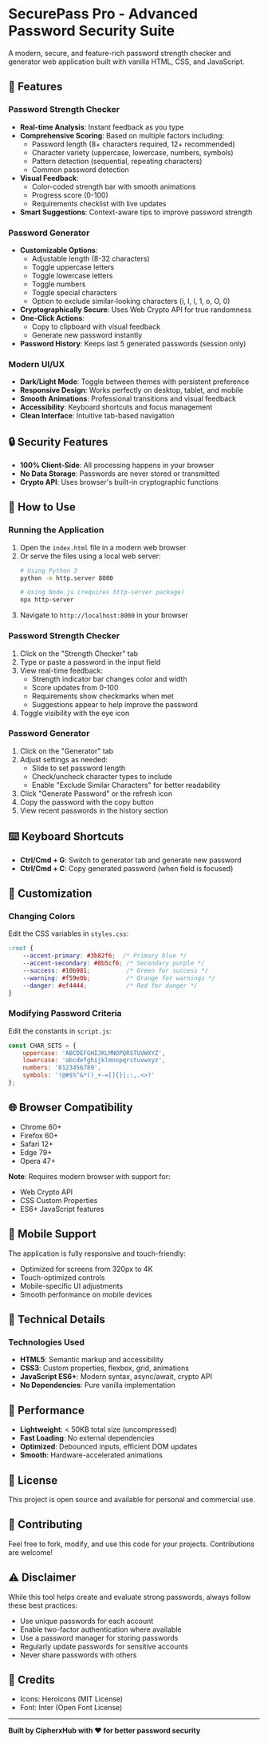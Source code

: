 # SecurePass Pro - Advanced Password Security Suite

A modern, secure, and feature-rich password strength checker and generator web application built with vanilla HTML, CSS, and JavaScript.

## 🚀 Features

### Password Strength Checker
- **Real-time Analysis**: Instant feedback as you type
- **Comprehensive Scoring**: Based on multiple factors including:
  - Password length (8+ characters required, 12+ recommended)
  - Character variety (uppercase, lowercase, numbers, symbols)
  - Pattern detection (sequential, repeating characters)
  - Common password detection
- **Visual Feedback**: 
  - Color-coded strength bar with smooth animations
  - Progress score (0-100)
  - Requirements checklist with live updates
- **Smart Suggestions**: Context-aware tips to improve password strength


### Password Generator
- **Customizable Options**:
  - Adjustable length (8-32 characters)
  - Toggle uppercase letters
  - Toggle lowercase letters
  - Toggle numbers
  - Toggle special characters
  - Option to exclude similar-looking characters (i, I, l, 1, o, O, 0)
- **Cryptographically Secure**: Uses Web Crypto API for true randomness
- **One-Click Actions**:
  - Copy to clipboard with visual feedback
  - Generate new password instantly
- **Password History**: Keeps last 5 generated passwords (session only)

### Modern UI/UX
- **Dark/Light Mode**: Toggle between themes with persistent preference
- **Responsive Design**: Works perfectly on desktop, tablet, and mobile
- **Smooth Animations**: Professional transitions and visual feedback
- **Accessibility**: Keyboard shortcuts and focus management
- **Clean Interface**: Intuitive tab-based navigation

## 🔒 Security Features

- **100% Client-Side**: All processing happens in your browser
- **No Data Storage**: Passwords are never stored or transmitted
- **Crypto API**: Uses browser's built-in cryptographic functions

## 🎯 How to Use

### Running the Application

1. Open the `index.html` file in a modern web browser
2. Or serve the files using a local web server:
   ```bash
   # Using Python 3
   python -m http.server 8000
   
   # Using Node.js (requires http-server package)
   npx http-server
   ```
3. Navigate to `http://localhost:8000` in your browser

### Password Strength Checker

1. Click on the "Strength Checker" tab
2. Type or paste a password in the input field
3. View real-time feedback:
   - Strength indicator bar changes color and width
   - Score updates from 0-100
   - Requirements show checkmarks when met
   - Suggestions appear to help improve the password
4. Toggle visibility with the eye icon

### Password Generator

1. Click on the "Generator" tab
2. Adjust settings as needed:
   - Slide to set password length
   - Check/uncheck character types to include
   - Enable "Exclude Similar Characters" for better readability
3. Click "Generate Password" or the refresh icon
4. Copy the password with the copy button
5. View recent passwords in the history section

## ⌨️ Keyboard Shortcuts

- **Ctrl/Cmd + G**: Switch to generator tab and generate new password
- **Ctrl/Cmd + C**: Copy generated password (when field is focused)

## 🎨 Customization

### Changing Colors

Edit the CSS variables in `styles.css`:

```css
:root {
    --accent-primary: #3b82f6;  /* Primary blue */
    --accent-secondary: #8b5cf6; /* Secondary purple */
    --success: #10b981;          /* Green for success */
    --warning: #f59e0b;          /* Orange for warnings */
    --danger: #ef4444;           /* Red for danger */
}
```

### Modifying Password Criteria

Edit the constants in `script.js`:

```javascript
const CHAR_SETS = {
    uppercase: 'ABCDEFGHIJKLMNOPQRSTUVWXYZ',
    lowercase: 'abcdefghijklmnopqrstuvwxyz',
    numbers: '0123456789',
    symbols: '!@#$%^&*()_+-=[]{}|;:,.<>?'
};
```

## 🌐 Browser Compatibility

- Chrome 60+
- Firefox 60+
- Safari 12+
- Edge 79+
- Opera 47+

**Note**: Requires modern browser with support for:
- Web Crypto API
- CSS Custom Properties
- ES6+ JavaScript features


## 📱 Mobile Support

The application is fully responsive and touch-friendly:
- Optimized for screens from 320px to 4K
- Touch-optimized controls
- Mobile-specific UI adjustments
- Smooth performance on mobile devices

## 🔧 Technical Details

### Technologies Used
- **HTML5**: Semantic markup and accessibility
- **CSS3**: Custom properties, flexbox, grid, animations
- **JavaScript ES6+**: Modern syntax, async/await, crypto API
- **No Dependencies**: Pure vanilla implementation



## 🚦 Performance

- **Lightweight**: < 50KB total size (uncompressed)
- **Fast Loading**: No external dependencies
- **Optimized**: Debounced inputs, efficient DOM updates
- **Smooth**: Hardware-accelerated animations

## 📄 License

This project is open source and available for personal and commercial use.

## 🤝 Contributing

Feel free to fork, modify, and use this code for your projects. Contributions are welcome!

## ⚠️ Disclaimer

While this tool helps create and evaluate strong passwords, always follow these best practices:
- Use unique passwords for each account
- Enable two-factor authentication where available
- Use a password manager for storing passwords
- Regularly update passwords for sensitive accounts
- Never share passwords with others

## 🎉 Credits

- Icons: Heroicons (MIT License)
- Font: Inter (Open Font License)

---

**Built by CipherxHub with ❤️ for better password security**

